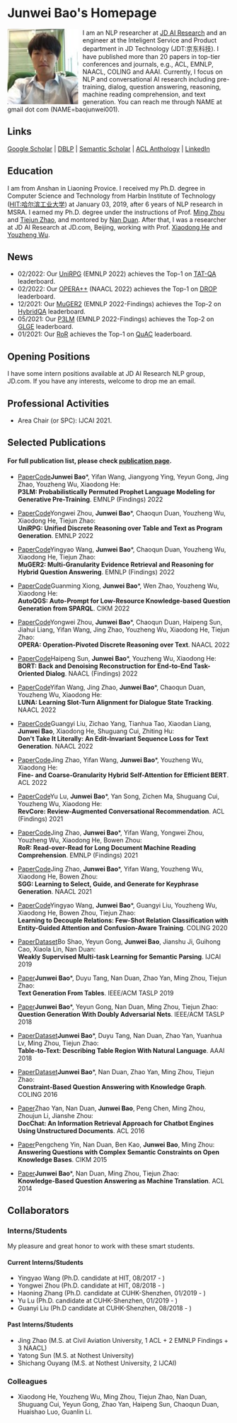 # Junwei Bao's Homepage

<img align="left" src="citations.jpg" width=160 height=170 alt="a photo" style="padding-right:10px">

I am an NLP researcher at [JD AI Research](jdai.md) and an engineer at the Inteligent Service and Product department in JD Technology (JDT:京东科技). I have published more than 20 papers in top-tier conferences and journals, e.g., ACL, EMNLP, NAACL, COLING and AAAI. Currently, I focus on NLP and conversational AI research including pre-training, dialog, question answering, reasoning, machine reading comprehension, and text generation. You can reach me through NAME at gmail dot com (NAME=baojunwei001).




## Links
[Google Scholar](https://scholar.google.com/citations?hl=en&user=hcRREnsAAAAJ) | [DBLP](https://dblp.org/pid/221/1287-1.html) | [Semantic Scholar](https://www.semanticscholar.org/author/Junwei-Bao/3299718?sort=total-citations) | [ACL Anthology](https://aclanthology.org/people/junwei-bao) | [LinkedIn](https://www.linkedin.cn/incareer/in/junwei-bao-b2883386)

## Education

I am from Anshan in Liaoning Provice. I received my Ph.D. degree in Computer Science and Technology from Harbin Institute of Technology ([HIT:哈尔滨工业大学](http://www.hit.edu.cn/)) at January 03, 2019, after 6 years of NLP research in MSRA. I earned my Ph.D. degree under the instructions of Prof. [Ming Zhou](https://scholar.google.co.jp/citations?user=a0w5c0gAAAAJ&hl=en) and [Tiejun Zhao](https://baike.baidu.com/item/%E8%B5%B5%E9%93%81%E5%86%9B/7533734), and montored by [Nan Duan](https://nanduan.github.io/). After that, I was a researcher at JD AI Research at JD.com, Beijing, working with Prof. [Xiaodong He](https://scholar.google.com/citations?user=W5WbqgoAAAAJ&hl=en) and [Youzheng Wu](https://sites.google.com/site/erzhengcn/). 

## News
- 02/2022: Our [UniRPG]() (EMNLP 2022) achieves the Top-1 on [TAT-QA](https://nextplusplus.github.io/TAT-QA/) leaderboard.
- 02/2022: Our [OPERA++](https://aclanthology.org/2022.naacl-main.119.pdf) (NAACL 2022) achieves the Top-1 on [DROP](https://leaderboard.allenai.org/drop/submissions/public) leaderboard.
- 12/2021: Our [MuGER2]() (EMNLP 2022-Findings) achieves the Top-2 on [HybridQA](https://competitions.codalab.org/competitions/24420#results) leaderboard.
- 05/2021: Our [P3LM]() (EMNLP 2022-Findings) achieves the Top-2 on [GLGE](https://microsoft.github.io/glge/) leaderboard.
- 01/2021: Our [RoR](https://aclanthology.org/2021.findings-emnlp.160.pdf) achieves the Top-1 on [QuAC](https://quac.ai/) leaderboard.


## Opening Positions
I have some intern positions available at JD AI Research NLP group, JD.com. If you have any interests, welcome to drop me an email. 

## Professional Activities
- Area Chair (or SPC): IJCAI 2021. 

## Selected Publications
#### For full publication list, please check [publication page](publications.md).
- [Paper]()[Code](https://github.com/JD-AI-Research-NLP/P3LM)**Junwei Bao***, Yifan Wang, Jiangyong Ying, Yeyun Gong, Jing Zhao, Youzheng Wu, Xiaodong He:  
  **P3LM: Probabilistically Permuted Prophet Language Modeling for Generative Pre-Training**. EMNLP (Findings) 2022

- [Paper]()[Code](https://github.com/JD-AI-Research-NLP/UniRPG)Yongwei Zhou, **Junwei Bao***, Chaoqun Duan, Youzheng Wu, Xiaodong He, Tiejun Zhao:  
  **UniRPG: Unified Discrete Reasoning over Table and Text as Program Generation**. EMNLP 2022

- [Paper]()[Code](https://github.com/JD-AI-Research-NLP/MuGER2)Yingyao Wang, **Junwei Bao***, Chaoqun Duan, Youzheng Wu, Xiaodong He, Tiejun Zhao:  
  **MuGER2: Multi-Granularity Evidence Retrieval and Reasoning for Hybrid Question Answering**. EMNLP (Findings) 2022
  
- [Paper](https://arxiv.org/abs/2208.12461.pdf)[Code](https://github.com/JD-AI-Research-NLP/AutoQGS)Guanming Xiong, **Junwei Bao***, Wen Zhao, Youzheng Wu, Xiaodong He:  
  **AutoQGS: Auto-Prompt for Low-Resource Knowledge-based Question Generation from SPARQL**. CIKM 2022
  
- [Paper](https://aclanthology.org/2022.naacl-main.119.pdf)[Code](https://github.com/JD-AI-Research-NLP/OPERA)Yongwei Zhou, **Junwei Bao***, Chaoqun Duan, Haipeng Sun, Jiahui Liang, Yifan Wang, Jing Zhao, Youzheng Wu, Xiaodong He, Tiejun Zhao:  
  **OPERA: Operation-Pivoted Discrete Reasoning over Text**. NAACL 2022

- [Paper](https://aclanthology.org/2022.findings-naacl.166.pdf)[Code](https://github.com/JD-AI-Research-NLP/BORT)Haipeng Sun, **Junwei Bao***, Youzheng Wu, Xiaodong He:  
  **BORT: Back and Denoising Reconstruction for End-to-End Task-Oriented Dialog**. NAACL (Findings) 2022

- [Paper](https://aclanthology.org/2022.naacl-main.242.pdf)[Code](https://github.com/JD-AI-Research-NLP/LUNA)Yifan Wang, Jing Zhao, **Junwei Bao***, Chaoqun Duan, Youzheng Wu, Xiaodong He:  
  **LUNA: Learning Slot-Turn Alignment for Dialogue State Tracking**. NAACL 2022

- [Paper](https://aclanthology.org/2022.naacl-main.150.pdf)[Code](https://github.com/JD-AI-Research-NLP/EISL)Guangyi Liu, Zichao Yang, Tianhua Tao, Xiaodan Liang, **Junwei Bao**, Xiaodong He, Shuguang Cui, Zhiting Hu:  
  **Don't Take It Literally: An Edit-Invariant Sequence Loss for Text Generation**. NAACL 2022

- [Paper](https://aclanthology.org/2022.acl-long.330.pdf)[Code](https://github.com/JD-AI-Research-NLP/FCA-BERT)Jing Zhao, Yifan Wang, **Junwei Bao***, Youzheng Wu, Xiaodong He:  
  **Fine- and Coarse-Granularity Hybrid Self-Attention for Efficient BERT**. ACL 2022

- [Paper](https://aclanthology.org/2021.findings-acl.99.pdf)[Code](https://github.com/JD-AI-Research-NLP/RevCore)Yu Lu, **Junwei Bao***, Yan Song, Zichen Ma, Shuguang Cui, Youzheng Wu, Xiaodong He:  
  **RevCore: Review-Augmented Conversational Recommendation**. ACL (Findings) 2021

- [Paper](https://aclanthology.org/2021.findings-emnlp.160.pdf)[Code](https://github.com/JD-AI-Research-NLP/RoR)Jing Zhao, **Junwei Bao***, Yifan Wang, Yongwei Zhou, Youzheng Wu, Xiaodong He, Bowen Zhou:  
  **RoR: Read-over-Read for Long Document Machine Reading Comprehension**. EMNLP (Findings) 2021

- [Paper](https://aclanthology.org/2021.naacl-main.455.pdf)[Code](https://github.com/JD-AI-Research-NLP/SGG)Jing Zhao, **Junwei Bao***, Yifan Wang, Youzheng Wu, Xiaodong He, Bowen Zhou:  
  **SGG: Learning to Select, Guide, and Generate for Keyphrase Generation**. NAACL 2021

- [Paper](https://aclanthology.org/2020.coling-main.510.pdf)[Code](https://github.com/JD-AI-Research-NLP/CTEG)Yingyao Wang, **Junwei Bao***, Guangyi Liu, Youzheng Wu, Xiaodong He, Bowen Zhou, Tiejun Zhao:  
  **Learning to Decouple Relations: Few-Shot Relation Classification with Entity-Guided Attention and Confusion-Aware Training**. COLING 2020

- [Paper](https://www.ijcai.org/proceedings/2019/0468.pdf)[Dataset](https://github.com/JunweiBao/MSParS)Bo Shao, Yeyun Gong, **Junwei Bao**, Jianshu Ji, Guihong Cao, Xiaola Lin, Nan Duan:  
  **Weakly Supervised Multi-task Learning for Semantic Parsing**. IJCAI 2019

- [Paper](https://ieeexplore.ieee.org/document/8510869)**Junwei Bao***, Duyu Tang, Nan Duan, Zhao Yan, Ming Zhou, Tiejun Zhao:  
  **Text Generation From Tables**. IEEE/ACM TASLP 2019

- [Paper](https://ieeexplore.ieee.org/document/8419315)**Junwei Bao***, Yeyun Gong, Nan Duan, Ming Zhou, Tiejun Zhao:  
  **Question Generation With Doubly Adversarial Nets**. IEEE/ACM TASLP 2018

- [Paper](https://ojs.aaai.org/index.php/AAAI/article/view/11944/11803)[Dataset](https://github.com/JunweiBao/Table2Text)**Junwei Bao***, Duyu Tang, Nan Duan, Zhao Yan, Yuanhua Lv, Ming Zhou, Tiejun Zhao:  
  **Table-to-Text: Describing Table Region With Natural Language**. AAAI 2018

- [Paper](https://aclanthology.org/C16-1236.pdf)[Dataset](https://github.com/JunweiBao/MulCQA)**Junwei Bao***, Nan Duan, Zhao Yan, Ming Zhou, Tiejun Zhao:  
  **Constraint-Based Question Answering with Knowledge Graph**. COLING 2016

- [Paper](https://aclanthology.org/P16-1049.pdf)Zhao Yan, Nan Duan, **Junwei Bao**, Peng Chen, Ming Zhou, Zhoujun Li, Jianshe Zhou:  
  **DocChat: An Information Retrieval Approach for Chatbot Engines Using Unstructured Documents**. ACL 2016

- [Paper](https://dl.acm.org/doi/10.1145/2806416.2806542)Pengcheng Yin, Nan Duan, Ben Kao, **Junwei Bao**, Ming Zhou:  
  **Answering Questions with Complex Semantic Constraints on Open Knowledge Bases**. CIKM 2015

- [Paper](https://aclanthology.org/P14-1091.pdf)**Junwei Bao***, Nan Duan, Ming Zhou, Tiejun Zhao:  
  **Knowledge-Based Question Answering as Machine Translation**. ACL 2014

## Collaborators

### Interns/Students
My pleasure and great honor to work with these smart students.

#### Current Interns/Students
- Yingyao Wang (Ph.D. candidate at HIT, 08/2017 - )
- Yongwei Zhou (Ph.D. candidate at HIT, 08/2018 - )
- Haoning Zhang (Ph.D. candidate at CUHK-Shenzhen, 01/2019 - )
- Yu Lu (Ph.D. candidate at CUHK-Shenzhen, 01/2019 - )
- Guanyi Liu (Ph.D candidate at CUHK-Shenzhen, 08/2018 - )

#### Past Interns/Students
- Jing Zhao (M.S. at Civil Aviation University, 1 ACL + 2 EMNLP Findings + 3 NAACL)
- Yatong Sun (M.S. at Nothest University)
- Shichang Ouyang (M.S. at Nothest University, 2 IJCAI)

### Colleagues 
- Xiaodong He, Youzheng Wu, Ming Zhou, Tiejun Zhao, Nan Duan, Shuguang Cui, Yeyun Gong, Zhao Yan, Haipeng Sun, Chaoqun Duan, Huaishao Luo, Guanlin Li.

